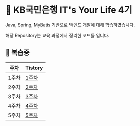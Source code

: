 # :dart: KB국민은행 IT's Your Life 4기 

Java, Spring, MyBatis 기반으로 백엔드 개발에 대해 학습하였습니다.

해당 Repository는 교육 과정에서 정리한 코드들 입니다.


## :bookmark_tabs: 복습중

| 주차   | Tistory                                           |
| ------ | ------------------------------------------------ |
| 1주차 | [1주차](https://meshjo12.tistory.com/40)           |
| 2주차 | [2주차](https://meshjo12.tistory.com/41)   |
| 3주차 | [3주차](https://meshjo12.tistory.com/42) |
| 4주차 | [4주차](https://meshjo12.tistory.com/43)         |
| 5주차 | [5주차](https://meshjo12.tistory.com/44)         |
